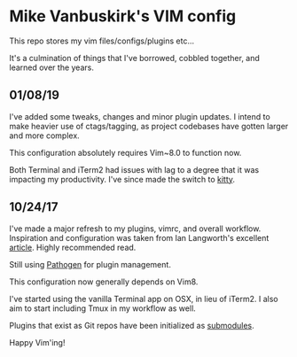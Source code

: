 # Mike Vanbuskirk's VIM config

This repo stores my vim files/configs/plugins etc...

It's a culmination of things that I've borrowed, cobbled together, and learned over the years.

## **01/08/19**

I've added some tweaks, changes and minor plugin updates. I intend to make heavier use of ctags/tagging, as project codebases have gotten larger and more complex.

This configuration absolutely requires Vim~8.0 to function now.

Both Terminal and iTerm2 had issues with lag to a degree that it was impacting my productivity. I've since made the switch to [kitty](https://sw.kovidgoyal.net/kitty/index.html).

## **10/24/17**

I've made a major refresh to my plugins, vimrc, and overall workflow. Inspiration and configuration
was taken from Ian Langworth's excellent [article](https://statico.github.io/vim3.html). Highly
recommended read.

Still using [Pathogen](https://github.com/tpope/vim-pathogen) for plugin
management.

This configuration now generally depends on Vim8.

I've started using the vanilla Terminal app on OSX, in lieu of iTerm2. I also
aim to start including Tmux in my workflow as well.

Plugins that exist as Git repos have been initialized as [submodules](https://git-scm.com/book/en/v2/Git-Tools-Submodules).

Happy Vim'ing!
